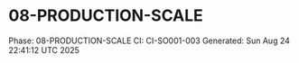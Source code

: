 # 08-PRODUCTION-SCALE
Phase: 08-PRODUCTION-SCALE
CI: CI-SO001-003
Generated: Sun Aug 24 22:41:12 UTC 2025
